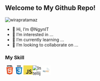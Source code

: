 ## Welcome to My Github Repo!

<p align="left"> <img src="https://komarev.com/ghpvc/?username=NgynIT&label=Profile%20views&color=0e75b6&style=flat" alt="wirapratamaz" /> </p>

- 👋 Hi, I’m @NgynIT
- 👀 I’m interested in ...
- 🌱 I’m currently learning ...
- 💞️ I’m looking to collaborate on ...

### My Skill

<img align="left" alt="HTML5" width="30px" src="https://raw.githubusercontent.com/github/explore/80688e429a7d4ef2fca1e82350fe8e3517d3494d/topics/html/html.png" />
<img align="left" alt="CSS3" width="30px" src="https://raw.githubusercontent.com/github/explore/80688e429a7d4ef2fca1e82350fe8e3517d3494d/topics/css/css.png" />
<img align="left" alt="JavaScript" width="30px" src="https://raw.githubusercontent.com/github/explore/80688e429a7d4ef2fca1e82350fe8e3517d3494d/topics/javascript/javascript.png" />
<img align="left" alt="Intellij" width="30px" src="https://github.com/NgynIT/NgynIT/assets/140426009/a4459052-6ba7-44e8-8603-07e17759b063"/>
<img align="left" alt="MySQL" width="30px" src="https://raw.githubusercontent.com/github/explore/80688e429a7d4ef2fca1e82350fe8e3517d3494d/topics/mysql/mysql.png" />

<br><br>





